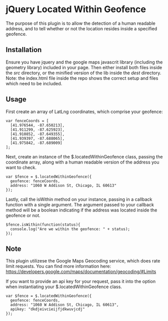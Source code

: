 # jQuery Located Within Geofence

The purpose of this plugin is to allow the detection of a human readable address, and to tell whether or not
the location resides inside a specified geofence.

## Installation

Ensure you have jquery and the google maps javascrit library (including the geometry library) included in your page. Then
either install both files inside the *src* directory, or the minified version of the lib inside the *dest* directory. Note: the index.html file
inside the repo shows the correct setup and files which need to be included.

## Usage

First create an array of LatLng coordinates, which comprise your geofence:

```
var fenceCoords = [
  [41.976544, -87.650213],
  [41.911299, -87.625923],
  [41.910852, -87.649355],
  [41.939397, -87.688065],
  [41.975842, -87.689009]
];
```

Next, create an instance of the $.locatedWithinGeofence class, passing the coordinate array, along with a human readable
version of the address you want to check.

```
var $fence = $.locatedWithinGeofence({
  geofence: fenceCoords,
  address: "1060 W Addison St, Chicago, IL 60613"
});
```

Lastly, call the isWithin method on your instance, passing in a callback function with a single argument. The argument passed to your
callback method will be a boolean indicating if the address was located inside the geofence or not.

```
$fence.isWithin(function(status){
  console.log("Are we within the geofence: " + status);
});
```

## Note

This plugin utilizese the Google Maps Geocoding service, which does rate limit requests. You can find more information here: https://developers.google.com/maps/documentation/geocoding/#Limits

If you want to provide an api key for your request, pass it into the option when instantiating your $.locatedWithinGeofence class.

```
var $fence = $.locatedWithinGeofence({
  geofence: fenceCoords,
  address: "1060 W Addison St, Chicago, IL 60613",
  apikey: "dkdjeivcieijfjdkwuvjcdj"
});
```


